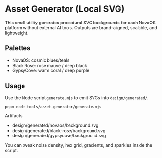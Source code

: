 # Asset Generator (Local SVG)

This small utility generates procedural SVG backgrounds for each NovaOS platform without external AI tools. Outputs are brand-aligned, scalable, and lightweight.

## Palettes

- NovaOS: cosmic blues/teals
- Black Rose: rose mauve / deep black
- GypsyCove: warm coral / deep purple

## Usage

Use the Node script `generate.mjs` to emit SVGs into `design/generated/`.

```bash
pnpm node tools/asset-generator/generate.mjs
```

Artifacts:

- design/generated/novaos/background.svg
- design/generated/black-rose/background.svg
- design/generated/gypsycove/background.svg

You can tweak noise density, hex grid, gradients, and sparkles inside the script.
